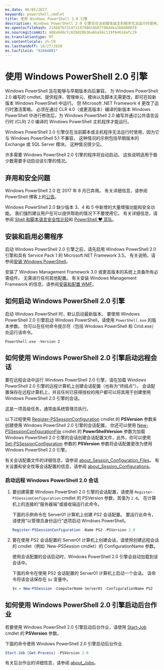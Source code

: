 ```yaml
---
ms.date: 06/05/2017
keywords: powershell,cmdlet
title: 使用 Windows PowerShell 2.0 引擎
description: Windows PowerShell 2.0 引擎仅在当前脚本或主机程序无法运行时使用，因为必须在进行修改后，为 Windows PowerShell 2.0 编写并通过 CLR 2.0 编译的主机程序才能运行。
ms.openlocfilehash: 214b87b7314f31974801bb07f98ddea3b68008f0
ms.sourcegitcommit: 488a940c7c828820b36a6ba56c119f64614afc29
ms.translationtype: HT
ms.contentlocale: zh-CN
ms.lasthandoff: 10/27/2020
ms.locfileid: "92664001"
---
```

# <a name="using-the-windows-powershell-20-engine"></a>使用 Windows PowerShell 2.0 引擎

Windows PowerShell 旨在能够与早期版本向后兼容。 为 Windows PowerShell 2.0 编写的 cmdlet、提供程序、管理单元、模块以及脚本无需更改，即可在较新版本 Windows PowerShell 中运行。 但 Microsoft .NET Framework 4 更改了运行时激活策略。
必须在通过 CLR 4.0（或更高版本）编译的新版本 Windows PowerShell 中进行修改后，为 Windows PowerShell 2.0 编写并通过公共语言运行时 (CLR) 2.0 编译的 Windows PowerShell 主机程序才能运行。

Windows PowerShell 2.0 引擎仅在当前脚本或主机程序无法运行时使用，因为它与 Windows PowerShell 5.1 不兼容。 这种情况的示例包括早期版本的 Exchange 或 SQL Server 模块。 这种情况很少见。

许多需要 Windows PowerShell 2.0 引擎的程序将自动启动。 这些说明适用于极少数需要手动启动该引擎的情况。

## <a name="deprecation-and-security-concerns"></a>弃用和安全问题

Windows PowerShell 2.0 在 2017 年 8 月已弃用。 有关详细信息，请参阅 PowerShell 博客上的[公告][]。

Windows PowerShell 2.0 缺少版本 3、4 和 5 中新增的大量增强功能和安全功能。 我们强烈建议用户在可以提供帮助的情况下不要使用它。 有关详细信息，请参阅 [Shell 和脚本语言安全性比较][]和 [PowerShell ♥ 蓝队][blueteam]。

## <a name="installing-and-enabling-required-programs"></a>安装和启用必需程序

启动 Windows PowerShell 2.0 引擎之前，请先启用 Windows PowerShell 2.0 引擎和具有 Service Pack 1 的 Microsoft.NET Framework 3.5。 有关说明，请参阅[安装 Windows PowerShell][]。

安装了 Windows Management Framework 3.0 或更高版本的系统上具备所有必需组件。 无需进行任何其他配置。 有关安装 Windows Management Framework 的信息，请参阅[安装和配置 WMF][]。

## <a name="how-to-start-the-windows-powershell-20-engine"></a>如何启动 Windows PowerShell 2.0 引擎

启动 Windows PowerShell 时，默认启动最新版本。 要使用 Windows PowerShell 2.0 引擎启动 Windows PowerShell，请使用 `PowerShell.exe` 的版本参数。 你可以在任何命令提示符（包括 Windows PowerShell 和 Cmd.exe）处运行该命令。

```
PowerShell.exe -Version 2
```

## <a name="how-to-start-a-remote-session-with-the-windows-powershell-20-engine"></a>如何使用 Windows PowerShell 2.0 引擎启动远程会话

要在远程会话中运行 Windows PowerShell 2.0 引擎，请在加载 Windows PowerShell 2.0 引擎的远程计算机上创建会话配置（也称为“终结点”）。 会话配置保存在远程计算机上，并且任何已获得授权的用户都可以将其用于创建使用 Windows PowerShell 2.0 引擎的会话。

这是一项高级任务，通常由系统管理员执行。

以下过程使用 [Register-PSSessionConfiguration][] cmdlet 的 **PSVersion** 参数来创建使用 Windows PowerShell 2.0 引擎的会话配置。 你还可以使用 [New-PSSessionConfigurationFile][] cmdlet 的 **PowerShellVersion** 参数为加载 Windows PowerShell 2.0 引擎的会话创建会话配置文件，此外，你可以使用 [Set-PSSessionConfiguration][] 参数的 **PSVersion** 参数将会话配置更改为使用 Windows PowerShell 2.0 引擎。

有关会话配置文件的详细信息，请参阅 [about_Session_Configuration_Files][]。
有关设置和安全性等会话配置的信息，请参阅 [about_Session_Configurations][]。

### <a name="to-start-a-remote-windows-powershell-20-session"></a>启动远程 Windows PowerShell 2.0 会话

1. 要创建需要 Windows PowerShell 2.0 引擎的会话配置，请使用 `Register-PSSessionConfiguration` cmdlet 的 PSVersion 参数，其值为 `2.0`。
   在计算机上的连接的“服务器端”或接收端运行此命令。

   下面的示例命令在 Server01 计算机上创建 PS2 会话配置。 要运行此命令，请使用“以管理员身份运行”选项启动 Windows PowerShell。

   ```powershell
   Register-PSSessionConfiguration -Name PS2 -PSVersion 2.0
   ```

1. 要在使用 PS2 会话配置的 Server01 计算机上创建会话，请使用创建远程会话的 cmdlet（例如 `New-PSSession cmdlet）的 ConfigurationName 参数。

   使用会话配置的会话启动时，Windows PowerShell 2.0 引擎会自动加载到该会话中。

   下面的命令在使用 PS2 会话配置的 Server01 计算机上启动一个会话。 该命令将该会话保存在 `$s` 变量中。

   ```powershell
   $s = New-PSSession -ComputerName Server01 -ConfigurationName PS2
   ```

## <a name="how-to-start-a-background-job-with-the-windows-powershell-20-engine"></a>如何使用 Windows PowerShell 2.0 引擎启动后台作业

若要使用 Windows PowerShell 2.0 引擎启动后台作业，请使用 [Start-Job][] cmdlet 的 **PSVersion** 参数。

下面的命令使用 Windows PowerShell 2.0 引擎启动后台作业

```powershell
Start-Job {Get-Process} -PSVersion 2.0
```

有关后台作业的详细信息，请参阅 [about_Jobs][]。

<!-- link references -->
[公告]: https://devblogs.microsoft.com/powershell/windows-powershell-2-0-deprecation/
[Shell 和脚本语言安全性比较]: https://devblogs.microsoft.com/powershell/a-comparison-of-shell-and-scripting-language-security/
[blueteam]: https://devblogs.microsoft.com/powershell/powershell-the-blue-team/
[安装 Windows PowerShell]: install/Installing-Windows-PowerShell.md
[安装和配置 WMF]: wmf/setup/install-configure.md
[Register-PSSessionConfiguration]: /powershell/module/Microsoft.PowerShell.Core/Register-PSSessionConfiguration
[New-PSSessionConfigurationFile]: /powershell/module/Microsoft.PowerShell.Core/New-PSSessionConfigurationFile
[Set-PSSessionConfiguration]: /powershell/module/Microsoft.PowerShell.Core/Set-PSSessionConfiguration
[about_Session_Configuration_Files]: /powershell/module/Microsoft.PowerShell.Core/about/about_Session_Configuration_Files
[about_Session_Configurations]: /powershell/module/Microsoft.PowerShell.Core/about/about_Session_Configurations
[Start-Job]: /powershell/module/microsoft.powershell.core/start-job
[about_Jobs]: /powershell/module/microsoft.powershell.core/about/about_jobs
